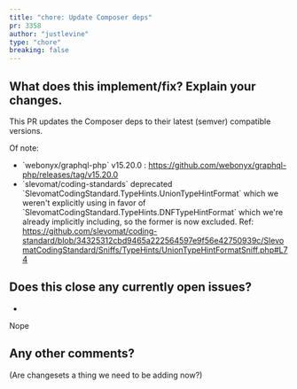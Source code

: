 ```yaml
---
title: "chore: Update Composer deps"
pr: 3358
author: "justlevine"
type: "chore"
breaking: false
---
```


<!--

### Your checklist for this pull request
Thanks for sending a pull request! Please make sure you click the link above to view the contribution guidelines, then fill out the blanks below.

🚨 Please review the guidelines for contributing to this repository: https://github.com/wp-graphql/wp-graphql/blob/develop/.github/CONTRIBUTING.md

- [ ] Make sure your PR title follows Conventional Commit standards. See: https://www.conventionalcommits.org/en/v1.0.0/#specification . Allowed prefixes: \`build\`, \`chore\`, \`ci\`, \`docs\`, \`feat\`, \`fix\`, \`perf\`, \`refactor\`, \`revert\`, \`style\`, \`test\`
- [ ] Make sure you are making a pull request against the **develop branch** (left side). Also you should start *your branch* off *our master*.
- [ ] Make sure you are requesting to pull request from a **topic/feature/bugfix branch** (right side). Don't pull request from your master!

-->

## What does this implement/fix? Explain your changes.

This PR updates the Composer deps to their latest (semver) compatible versions.

Of note:
- \`webonyx/graphql-php\` v15.20.0 : https://github.com/webonyx/graphql-php/releases/tag/v15.20.0
- \`slevomat/coding-standards\` deprecated \`SlevomatCodingStandard.TypeHints.UnionTypeHintFormat\` which we weren't explicitly using in favor of \`SlevomatCodingStandard.TypeHints.DNFTypeHintFormat\` which we're already implicitly including, so the former is now excluded. Ref: https://github.com/slevomat/coding-standard/blob/34325312cbd9465a222564597e9f56e42750939c/SlevomatCodingStandard/Sniffs/TypeHints/UnionTypeHintFormatSniff.php#L74


## Does this close any currently open issues?
-
<!--
### Write "closes #{pr number}"
### see: https://docs.github.com/en/issues/tracking-your-work-with-issues/linking-a-pull-request-to-an-issue#linking-a-pull-request-to-an-issue-using-a-keyword
-->

Nope

## Any other comments?

<!-- Please add any additional context that would be helpful. Feel free to include screenshots of the GraphiQL IDE or other relevant screenshotes, logs, error output, etc -->

(Are changesets a thing we need to be adding now?)
